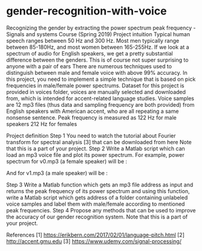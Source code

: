 # gender-recognition-with-voice
Recognizing the gender by extracting the power spectrum peak frequency - Signals and systems Course (Spring 2019)
Project intuition 
Typical human speech ranges between 50 Hz and 300 Hz. Most men typically range between 85-180Hz, 
and most women between 165-255Hz. If we look at a spectrum of audio for English speakers, we get a 
pretty substantial difference between the genders. This is of course not super surprising to anyone 
with a pair of ears 
There are numerous techniques used to distinguish between male and female voice with above 99% 
accuracy. In this project, you need to implement a simple technique that is based on pick frequencies 
in male/female power spectrums. 
Dataset for this project is provided in voices folder, voices are manually selected and downloaded 
from, which is intended for accent-related language studies. 
Voice samples are 12 mp3 files (thus data and sampling frequency are both provided) from English 
speakers with American accent, who are all repeating a same nonsense sentence. 
Peak frequency is measured as 122 Hz for male speakers 212 Hz for females 

Project definition 
Step 1 
You need to watch the tutorial about Fourier transform for spectral analysis [3] that can be 
downloaded from here 
Note that this is a part of your project.
Step 2 
Write a Matlab script which can load an mp3 voice file and plot its power spectrum. 
For example, power spectrum for v0.mp3 (a female speaker) will be :


And for v1.mp3 (a male speaker) will be :

Step 3 
Write a Matlab function which gets an mp3 file address as input and returns the peak frequency of its 
power spectrum and using this function, write a Matlab script which gets address of a folder 
containing unlabeled voice samples and label them with male/female according to mentioned peak 
frequencies. 
Step 4 
Propose any methods that can be used to improve the accuracy of our gender recognition system. 
Note that this is a part of your project. 


References 
[1] https://erikbern.com/2017/02/01/language-pitch.html
[2] http://accent.gmu.edu
[3] https://www.udemy.com/signal-processing/
